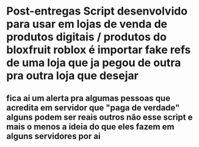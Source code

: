 # Post-entregas Script desenvolvido para usar em lojas de venda de produtos digitais / produtos do bloxfruit roblox é importar fake refs de uma loja que ja pegou de outra pra outra loja que desejar
## fica ai um alerta pra algumas pessoas que acredita em servidor que "paga de verdade" alguns podem ser reais outros não esse script e mais o menos a ideia do que eles fazem em alguns servidores por ai
